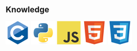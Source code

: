 <h2>Knowledge</h2>
<div style="display: inline">
 <img src="https://github.com/devicons/devicon/blob/master/icons/c/c-original.svg" width="64" height="64"/>
 <img src="https://github.com/devicons/devicon/blob/master/icons/python/python-original.svg" width="64" height="64"/>
 <img src="https://github.com/devicons/devicon/blob/master/icons/javascript/javascript-original.svg" width="64" height="64"/>
 <img src="https://github.com/devicons/devicon/blob/master/icons/html5/html5-original.svg" width="64" height="64"/>
 <img src="https://github.com/devicons/devicon/blob/master/icons/css3/css3-original.svg" width="64" height="64"/>
</div>

